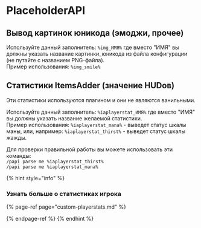 # PlaceholderAPI

## Вывод картинок юникода \(эмоджи, прочее\)

Используйте данный заполнитель: `%img_ИМЯ%` где вместо "ИМЯ" вы должны указать название картинки\_юникода из файла конфигурации \(не путайте с названием PNG-файла\).  
Пример использования: `%img_smile%`

## Статистики ItemsAdder \(значение HUDов\)

Эти статистики используются плагином и они не являются ванильными.

Используйте данный заполнитель: `%iaplayerstat_ИМЯ%` где вместо "ИМЯ" вы должны указать название желаемой статистики.  
Пример использования: `%iaplayerstat_mana%` - выведет статус шкалы маны, или, например: `%iaplayerstat_thirst%` - выведет статус шкалы жажды.

Для проверки правильной работы вы можете использовать эти команды:  
`/papi parse me %iaplayerstat_thirst%`  
`/papi parse me %iaplayerstat_mana%`

{% hint style="info" %}
### Узнать больше о статистиках игрока

{% page-ref page="custom-playerstats.md" %}

{% endpage-ref %}
{% endhint %}

